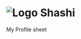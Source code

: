 # ![Logo](https://lh3.googleusercontent.com/ogw/ADGmqu-FeIEMnOhbUCyYeTEV3N00XcnHY9bYt1vpaYQyBZw=s83-c-mo) Shashi

My Profile sheet